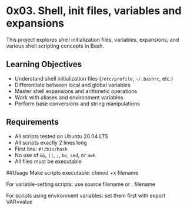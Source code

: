 # 0x03. Shell, init files, variables and expansions

This project explores shell initialization files, variables, expansions, and various shell scripting concepts in Bash.

## Learning Objectives

- Understand shell initialization files (`/etc/profile`, `~/.bashrc`, etc.)
- Differentiate between local and global variables
- Master shell expansions and arithmetic operations
- Work with aliases and environment variables
- Perform base conversions and string manipulations

## Requirements

- All scripts tested on Ubuntu 20.04 LTS
- All scripts exactly 2 lines long
- First line: `#!/bin/bash`
- No use of `&&`, `||`, `;`, `bc`, `sed`, or `awk`
- All files must be executable

##Usage
Make scripts executable: chmod +x filename

For variable-setting scripts: use source filename or . filename

For scripts using environment variables: set them first with export VAR=value

